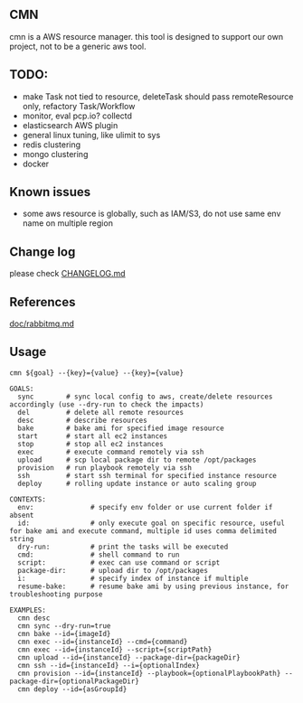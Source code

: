 ## CMN
cmn is a AWS resource manager. this tool is designed to support our own project, not to be a generic aws tool.

## TODO:
* make Task not tied to resource, deleteTask should pass remoteResource only, refactory Task/Workflow
* monitor, eval pcp.io? collectd
* elasticsearch AWS plugin
* general linux tuning, like ulimit to sys
* redis clustering
* mongo clustering
* docker

## Known issues
* some aws resource is globally, such as IAM/S3, do not use same env name on multiple region

## Change log
please check [CHANGELOG.md](CHANGELOG.md)

## References
[doc/rabbitmq.md](doc/rabbitmq.md)

## Usage
```
cmn ${goal} --{key}={value} --{key}={value}

GOALS:
  sync        # sync local config to aws, create/delete resources accordingly (use --dry-run to check the impacts)
  del         # delete all remote resources
  desc        # describe resources
  bake        # bake ami for specified image resource
  start       # start all ec2 instances
  stop        # stop all ec2 instances
  exec        # execute command remotely via ssh
  upload      # scp local package dir to remote /opt/packages
  provision   # run playbook remotely via ssh
  ssh         # start ssh terminal for specified instance resource
  deploy      # rolling update instance or auto scaling group

CONTEXTS:
  env:              # specify env folder or use current folder if absent
  id:               # only execute goal on specific resource, useful for bake ami and execute command, multiple id uses comma delimited string
  dry-run:          # print the tasks will be executed
  cmd:              # shell command to run
  script:           # exec can use command or script
  package-dir:      # upload dir to /opt/packages
  i:                # specify index of instance if multiple
  resume-bake:      # resume bake ami by using previous instance, for troubleshooting purpose

EXAMPLES:
  cmn desc
  cmn sync --dry-run=true
  cmn bake --id={imageId}
  cmn exec --id={instanceId} --cmd={command}
  cmn exec --id={instanceId} --script={scriptPath}
  cmn upload --id={instanceId} --package-dir={packageDir}
  cmn ssh --id={instanceId} --i={optionalIndex}
  cmn provision --id={instanceId} --playbook={optionalPlaybookPath} --package-dir={optionalPackageDir}
  cmn deploy --id={asGroupId}
```